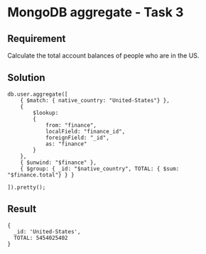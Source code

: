 # MongoDB aggregate - Task 3

## Requirement

Calculate the total account balances of people who are in the US.

## Solution

```agg
db.user.aggregate([
    { $match: { native_country: "United-States"} },
    {
        $lookup:
        {
            from: "finance",
            localField: "finance_id",
            foreignField: "_id",
            as: "finance"
        }
    },
    { $unwind: "$finance" },
    { $group: { _id: "$native_country", TOTAL: { $sum: "$finance.total"} } }

]).pretty();
```

## Result

```result
{
  _id: 'United-States',
  TOTAL: 5454025402
}
```
